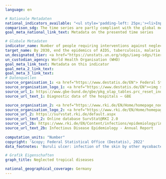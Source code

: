 ```yaml
---
language: en    

# Nationale Metadaten    
national_indicators_available: "<ul style='padding-left: 25px;'><li>Inpatient treatment of neglected tropical diseases</li> <li> People requiring interventions against neglected tropical diseases</li></ul>"    
comparison_sdg: The time series are partly compliant with the global metadata.    
goal_meta_national_link_text: Metadata on the presented time series    

# Globale Metadaten    
indicator_name: Number of people requiring interventions against neglected tropical diseases    
target_name: By 2030, end the epidemics of AIDS, tuberculosis, malaria and neglected tropical diseases and combat hepatitis, water-borne diseases and other communicable diseases    
un_designated_tier: <a href="https://unstats.un.org/sdgs/iaeg-sdgs/tier-classification/" title="Click here for more information on the UN tier classification."  target="_blank">Tier I</a>    
un_custodian_agency: World Health Organisation (WHO)    
goal_meta_link_text: Metadata on this indicator    
goal_meta_2_link_text:     
goal_meta_3_link_text:         
# Datenquellen
source_organisation_1: <a href="https://www.destatis.de/EN"> Federal Statistical Office (Destatis) </a>
source_organisation_logo_1: <a href="https://www.destatis.de/EN"><img src="https://g205sdgs.github.io/sdg-indicators/public/OrgImgEn/destatis.png" alt="Logo destatis" style="height:60px; width:148px"/></a>
source_url_1: https://www.gbe-bund.de/gbe/pkg_olap_tables.prc_reset_ind?p_uid=gast&p_aid=75096930&p_indnr=702&p_sprache=E
source_url_text_1: Diagnostic data of the hospitals – GBE

source_organisation_2: <a href="https://www.rki.de/EN/Home/homepage_node.html"> Robert Koch Institute </a>
source_organisation_logo_2: <a href="https://www.rki.de/EN/Home/homepage_node.html"><img src="https://g205sdgs.github.io/sdg-indicators/public/OrgImgEn/rki.png" alt="Logo rki" style="height:60px; width:148px"/></a>
source_url_2: https://survstat.rki.de/default.aspx
source_url_text_2: Online database SurvStat@RKI 2.0
source_url_2b: https://www.rki.de/EN/Content/infections/epidemiology/inf_dis_Germany/yearbook/Yearbook_inhalt.html
source_url_text_2b: Infectious Disease Epidemiology - Annual Report
    
computation_units: "Number"    
copyright: '&copy; Federal Statistical Office (Destatis), 2022'    
data_footnotes: 'Buruli ulcer: infection of the skin by other mycobacteria (according to ICD 10).<br>• Partly revised data.'    

# Grafik Eigenschaften    
graph_title: Neglected tropical diseases    

national_geographical_coverage: Germany    
---
```


<span></span>